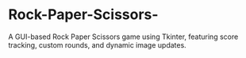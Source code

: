 # Rock-Paper-Scissors-
A GUI-based Rock Paper Scissors game using Tkinter, featuring score tracking, custom rounds, and dynamic image updates.
